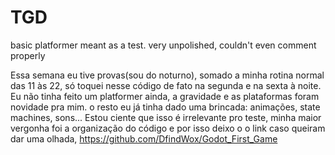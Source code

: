 # TGD
 basic platformer meant as a test.
very unpolished, couldn't even comment properly 



Essa semana eu tive provas(sou do noturno), somado a minha rotina normal das 11 às 22, só toquei nesse código de fato na segunda e na sexta à noite.
Eu não tinha feito um platformer ainda, a gravidade e as plataformas foram novidade pra mim. o resto eu já tinha dado uma brincada: animações, state machines, sons...
Estou ciente que isso é irrelevante pro teste, minha maior vergonha foi a organização do código e por isso deixo o o link caso queiram dar uma olhada, https://github.com/DfindWox/Godot_First_Game
